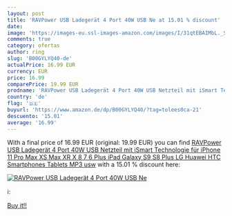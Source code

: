 ```yaml
---
layout: post
title: 'RAVPower USB Ladegerät 4 Port 40W USB Ne at 15.01 % discount'
date: 
image: 'https://images-eu.ssl-images-amazon.com/images/I/31qtEBAIMbL._SL200_.jpg'
comments: true
category: ofertas
author: ring
slug: 'B00GYLYQ40-de'
actualPrice: 16.99 EUR
currency: EUR
price: 16.99
comparePrice: 19.99 EUR
prodname: 'RAVPower USB Ladegerät 4 Port 40W USB Netzteil mit iSmart Technologie für iPhone 11 Pro Max XS Max XR X 8 7 6 Plus  iPad  Galaxy S9 S8 Plus  LG  Huawei  HTC  Smartphones  Tablets  MP3 usw'
country: 'de'
flag: '🇩🇪'
buyurl: 'https://www.amazon.de/dp/B00GYLYQ40/?tag=tolees0ca-21'
descuento: '15.01'
average: '16.99'
---
```


With a final price of 16.99 EUR (original: 19.99 EUR) you can find [RAVPower USB Ladegerät 4 Port 40W USB Netzteil mit iSmart Technologie für iPhone 11 Pro Max XS Max XR X 8 7 6 Plus  iPad  Galaxy S9 S8 Plus  LG  Huawei  HTC  Smartphones  Tablets  MP3 usw](https://www.amazon.de/dp/B00GYLYQ40/?tag=tolees0ca-21) with a  15.01 % discount here:

[![RAVPower USB Ladegerät 4 Port 40W USB Ne](https://images-eu.ssl-images-amazon.com/images/I/31qtEBAIMbL._SL200_.jpg)](https://www.amazon.de/dp/B00GYLYQ40/?tag=tolees0ca-21)

ℹ️:


[Buy it!!](https://www.amazon.de/dp/B00GYLYQ40/?tag=tolees0ca-21)
